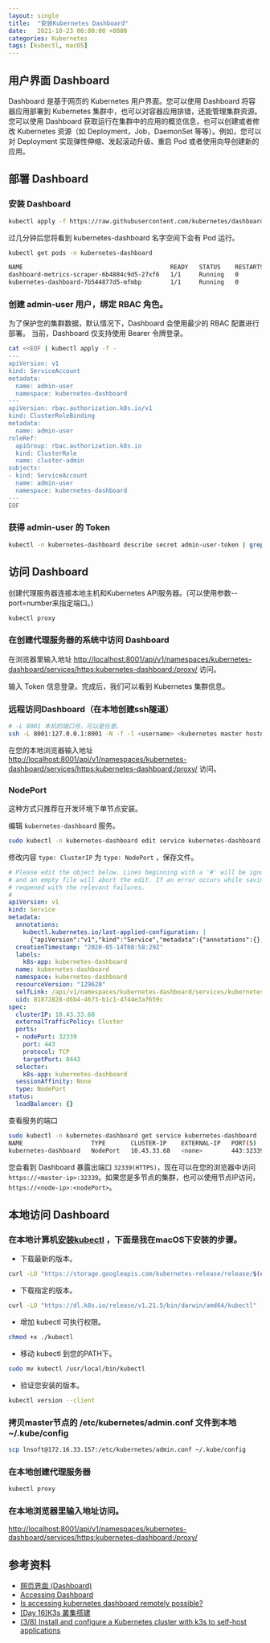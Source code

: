 ```yaml
---
layout: single
title:  "安装Kubernetes Dashboard"
date:   2021-10-23 00:00:00 +0800
categories: Kubernetes
tags: [kubectl, macOS]
---
```


## 用户界面 Dashboard
Dashboard 是基于网页的 Kubernetes 用户界面。您可以使用 Dashboard 将容器应用部署到 Kubernetes 集群中，也可以对容器应用排错，还能管理集群资源。您可以使用 Dashboard 获取运行在集群中的应用的概览信息，也可以创建或者修改 Kubernetes 资源（如 Deployment，Job，DaemonSet 等等）。例如，您可以对 Deployment 实现弹性伸缩、发起滚动升级、重启 Pod 或者使用向导创建新的应用。

## 部署 Dashboard
### 安装 Dashboard
```bash
kubectl apply -f https://raw.githubusercontent.com/kubernetes/dashboard/v2.4.0/aio/deploy/recommended.yaml
```

过几分钟后您将看到 kubernetes-dashboard 名字空间下会有 Pod 运行。
```bash
kubectl get pods -n kubernetes-dashboard

NAME                                         READY   STATUS    RESTARTS   AGE
dashboard-metrics-scraper-6b4884c9d5-27xf6   1/1     Running   0          4m
kubernetes-dashboard-7b544877d5-mfmbp        1/1     Running   0          4m
```

### 创建 admin-user 用户，绑定 RBAC 角色。
为了保护您的集群数据，默认情况下，Dashboard 会使用最少的 RBAC 配置进行部署。 当前，Dashboard 仅支持使用 Bearer 令牌登录。 

```bash
cat <<EOF | kubectl apply -f -
---
apiVersion: v1
kind: ServiceAccount
metadata:
  name: admin-user
  namespace: kubernetes-dashboard
---
apiVersion: rbac.authorization.k8s.io/v1
kind: ClusterRoleBinding
metadata:
  name: admin-user
roleRef:
  apiGroup: rbac.authorization.k8s.io
  kind: ClusterRole
  name: cluster-admin
subjects:
- kind: ServiceAccount
  name: admin-user
  namespace: kubernetes-dashboard
---
EOF
```

### 获得 admin-user 的 Token
```bash
kubectl -n kubernetes-dashboard describe secret admin-user-token | grep ^token
```

## 访问 Dashboard
创建代理服务器连接本地主机和Kubernetes API服务器。(可以使用参数--port=number来指定端口。)
```bash
kubectl proxy
```

### 在创建代理服务器的系统中访问 Dashboard
在浏览器里输入地址 [http://localhost:8001/api/v1/namespaces/kubernetes-dashboard/services/https:kubernetes-dashboard:/proxy/](http://localhost:8001/api/v1/namespaces/kubernetes-dashboard/services/https:kubernetes-dashboard:/proxy/) 访问。

输入 Token 信息登录。完成后，我们可以看到 Kubernetes 集群信息。

### 远程访问Dashboard（在本地创建ssh隧道）
```bash
# -L 8001 本机的端口号，可以是任意。
ssh -L 8001:127.0.0.1:8001 -N -f -l <username> <kubernetes master hostname or ip> 
```

在您的本地浏览器输入地址 [http://localhost:8001/api/v1/namespaces/kubernetes-dashboard/services/https:kubernetes-dashboard:/proxy/](http://localhost:8001/api/v1/namespaces/kubernetes-dashboard/services/https:kubernetes-dashboard:/proxy/) 访问。

### NodePort
这种方式只推荐在开发环境下单节点安装。

编辑 ```kubernetes-dashboard``` 服务。
```bash
sudo kubectl -n kubernetes-dashboard edit service kubernetes-dashboard
```

修改内容 ```type: ClusterIP``` 为 ```type: NodePort``` ，保存文件。
```yaml
# Please edit the object below. Lines beginning with a '#' will be ignored,
# and an empty file will abort the edit. If an error occurs while saving this file will be
# reopened with the relevant failures.
#
apiVersion: v1
kind: Service
metadata:
  annotations:
    kubectl.kubernetes.io/last-applied-configuration: |
      {"apiVersion":"v1","kind":"Service","metadata":{"annotations":{},"labels":{"k8s-app":"kubernetes-dashboard"},"name":"kubernete
  creationTimestamp: "2020-05-14T08:58:29Z"
  labels:
    k8s-app: kubernetes-dashboard
  name: kubernetes-dashboard
  namespace: kubernetes-dashboard
  resourceVersion: "129620"
  selfLink: /api/v1/namespaces/kubernetes-dashboard/services/kubernetes-dashboard
  uid: 81872828-d6b4-4673-b1c1-4744e3a7659c
spec:
  clusterIP: 10.43.33.68
  externalTrafficPolicy: Cluster
  ports:
  - nodePort: 32339
    port: 443
    protocol: TCP
    targetPort: 8443
  selector:
    k8s-app: kubernetes-dashboard
  sessionAffinity: None
  type: NodePort
status:
  loadBalancer: {}
```

查看服务的端口
```bash
sudo kubectl -n kubernetes-dashboard get service kubernetes-dashboard
NAME                   TYPE       CLUSTER-IP    EXTERNAL-IP   PORT(S)         AGE
kubernetes-dashboard   NodePort   10.43.33.68   <none>        443:32339/TCP   2d
```
您会看到 Dashboard 暴露出端口 ```32339(HTTPS)```，现在可以在您的浏览器中访问```https://<master-ip>:32339```。如果您是多节点的集群，也可以使用节点IP访问，```https://<node-ip>:<nodePort>```。

## 本地访问 Dashboard
### 在本地计算机[安装kubectl](https://kubernetes.io/docs/tasks/tools/install-kubectl/) ，下面是我在macOS下安装的步骤。
* 下载最新的版本。
```bash
curl -LO "https://storage.googleapis.com/kubernetes-release/release/$(curl -s https://storage.googleapis.com/kubernetes-release/release/stable.txt)/bin/darwin/amd64/kubectl"
```
* 下载指定的版本。
```bash
curl -LO "https://dl.k8s.io/release/v1.21.5/bin/darwin/amd64/kubectl"
```
* 增加 kubectl 可执行权限。
```bash
chmod +x ./kubectl
```
* 移动 kubectl 到您的PATH下。
```bash
sudo mv kubectl /usr/local/bin/kubectl
```
* 验证您安装的版本。
```bash
kubectl version --client
```

### 拷贝master节点的 /etc/kubernetes/admin.conf 文件到本地 ~/.kube/config
```bash
scp lnsoft@172.16.33.157:/etc/kubernetes/admin.conf ~/.kube/config
```

### 在本地创建代理服务器
```bash
kubectl proxy
```

### 在本地浏览器里输入地址访问。
[http://localhost:8001/api/v1/namespaces/kubernetes-dashboard/services/https:kubernetes-dashboard:/proxy/](http://localhost:8001/api/v1/namespaces/kubernetes-dashboard/services/https:kubernetes-dashboard:/proxy/)

## 参考资料
* [网页界面 (Dashboard)](https://kubernetes.io/zh/docs/tasks/access-application-cluster/web-ui-dashboard/)
* [Accessing Dashboard](https://github.com/kubernetes/dashboard/blob/master/docs/user/accessing-dashboard/README.md)
* [Is accessing kubernetes dashboard remotely possible?](https://www.edureka.co/community/31282/is-accessing-kubernetes-dashboard-remotely-possible)
* [[Day 16]K3s 叢集搭建](https://ithelp.ithome.com.tw/articles/10223759)
* [(3/8) Install and configure a Kubernetes cluster with k3s to self-host applications](https://kauri.io/38-install-and-configure-a-kubernetes-cluster-with/418b3bc1e0544fbc955a4bbba6fff8a9/a)
